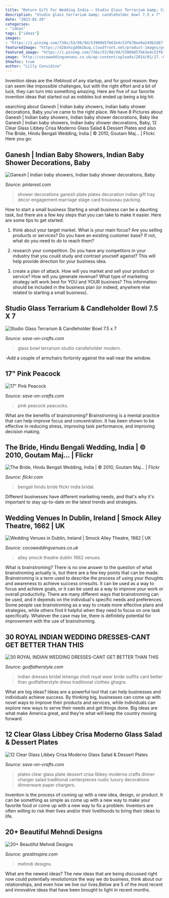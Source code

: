 ```yaml
---
title: "Return Gift For Wedding India ~ Studio Glass Terrarium &amp; Candleholder Bowl 7.5 X 7"
description: "Studio glass terrarium &amp; candleholder bowl 7.5 x 7"
date: "2023-01-29"
categories:
- "ideas"
tags: ["ideas"]
images:
- "https://i.pinimg.com/736x/53/98/9d/53989d57b63e4c53f678ee9a249b2d87--wedding-mandap-ganesh.jpg"
featuredImage: "https://d28xhcgddm1buq.cloudfront.net/product-images/peacocks-pink-17-natural-feathers-7.jpg"
featured_image: "https://i.pinimg.com/736x/53/98/9d/53989d57b63e4c53f678ee9a249b2d87--wedding-mandap-ganesh.jpg"
image: "http://cocoweddingvenues.co.uk/wp-content/uploads/2014/01/17.-Coco-Wedding-Venues-in-Ireland-Smock-Alley-Theatre1.jpg"
ShowToc: true
author: "Lilly Considine"
---
```



Invention ideas are the lifeblood of any startup, and for good reason: they can seem like impossible challenges, but with the right effort and a bit of luck, they can turn into something amazing. Here are five of our favorite invention ideas that started out as nobbles but ended up being a big hit:

	

		
searching about Ganesh | Indian baby showers, Indian baby shower decorations, Baby you've came to the right place. We have 8 Pictures about Ganesh | Indian baby showers, Indian baby shower decorations, Baby like Ganesh | Indian baby showers, Indian baby shower decorations, Baby, 12 Clear Glass Libbey Crisa Moderno Glass Salad &amp; Dessert Plates and also The Bride, Hindu Bengali Wedding, India | © 2010, Goutam Maj… | Flickr. Here you go:
		
    
## Ganesh | Indian Baby Showers, Indian Baby Shower Decorations, Baby

<img loading=lazy src="https://i.pinimg.com/736x/53/98/9d/53989d57b63e4c53f678ee9a249b2d87--wedding-mandap-ganesh.jpg" onerror="this.onerror=null;this.src='https://tse2.mm.bing.net/th?id=OIP.lbpDNJPochgEkCsCgyjryAHaLG&amp;pid=15.1';" alt="Ganesh | Indian baby showers, Indian baby shower decorations, Baby">

_Source: pinterest.com_

>shower decorations ganesh plate plates decoration indian gift tray decor engagement marriage stage card trousseau packing. 

	

How to start a small business
Starting a small business can be a daunting task, but there are a few key steps that you can take to make it easier. Here are some tips to get started:
1. think about your target market. What is your main focus? Are you selling products or services? Do you have an existing customer base? If not, what do you need to do to reach them?

2. research your competition. Do you have any competitors in your industry that you could study and contrast yourself against? This will help provide direction for your business idea.

3. create a plan of attack. How will you market and sell your product or service? How will you generate revenue? What type of marketing strategy will work best for YOU and YOUR business? This information should be included in the business plan (or indeed, anywhere else related to starting a small business).

    
## Studio Glass Terrarium &amp; Candleholder Bowl 7.5 X 7

<img loading=lazy src="https://d28xhcgddm1buq.cloudfront.net/product-images/studio-glass-new-22.jpg" onerror="this.onerror=null;this.src='https://tse1.mm.bing.net/th?id=OIP.4HrSzBRIb9tc_zSRyCmLgwHaLH&amp;pid=15.1';" alt="Studio Glass Terrarium &amp; Candleholder Bowl 7.5 x 7">

_Source: save-on-crafts.com_

>glass bowl terrarium studio candleholder modern. 

	

-Add a couple of armchairs forlornly against the wall near the window.

    
## 17&quot; Pink Peacock

<img loading=lazy src="https://d28xhcgddm1buq.cloudfront.net/product-images/peacocks-pink-17-natural-feathers-7.jpg" onerror="this.onerror=null;this.src='https://tse3.mm.bing.net/th?id=OIP.D0h4v75eADCBhYETg3mSDAAAAA&amp;pid=15.1';" alt="17&quot; Pink Peacock">

_Source: save-on-crafts.com_

>pink peacock peacocks. 

	

What are the benefits of brainstroming?
Brainstroming is a mental practice that can help improve focus and concentration. It has been shown to be effective in reducing stress, improving task performance, and improving decision making.

    
## The Bride, Hindu Bengali Wedding, India | © 2010, Goutam Maj… | Flickr

<img loading=lazy src="https://live.staticflickr.com/5001/5277145794_569ab2954f_b.jpg" onerror="this.onerror=null;this.src='https://tse4.mm.bing.net/th?id=OIP.KmLceNPlR51VMzoKpL-gHQHaLJ&amp;pid=15.1';" alt="The Bride, Hindu Bengali Wedding, India | © 2010, Goutam Maj… | Flickr">

_Source: flickr.com_

>bengali hindu bride flickr india bridal. 

	

Different businesses have different marketing needs, and that's why it's important to stay up-to-date on the latest trends and strategies.

    
## Wedding Venues In Dublin, Ireland | Smock Alley Theatre, 1662 | UK

<img loading=lazy src="http://cocoweddingvenues.co.uk/wp-content/uploads/2014/01/17.-Coco-Wedding-Venues-in-Ireland-Smock-Alley-Theatre1.jpg" onerror="this.onerror=null;this.src='https://tse2.mm.bing.net/th?id=OIP.-2SPQnWdsii_Yh9pyXGfPQHaG9&amp;pid=15.1';" alt="Wedding Venues in Dublin, Ireland | Smock Alley Theatre, 1662 | UK">

_Source: cocoweddingvenues.co.uk_

>alley smock theatre dublin 1662 venues. 

	

What is brainstroming?
There is no one answer to the question of what brainstroming actually is, but there are a few key points that can be made. Brainstroming is a term used to describe the process of using your thoughts and awareness to achieve success orresults. It can be used as a way to focus and achieve goals, or it can be used as a way to improve your work or overall productivity. There are many different ways that brainstroming can be used, and it depends on the individual's specific needs and preferences. Some people use brainstroming as a way to create more effective plans and strategies, while others find it helpful when they need to focus on one task specifically. Whatever the case may be, there is definitely potential for improvement with the use of brainstroming.

    
## 30 ROYAL INDIAN WEDDING DRESSES-CANT GET BETTER THAN THIS

<img loading=lazy src="http://godfatherstyle.com/wp-content/uploads/2015/12/Cbazaar-Indian-Fashion-Bridal-Wear-Lehenga-Choli-Collection-2015-.jpg" onerror="this.onerror=null;this.src='https://tse2.mm.bing.net/th?id=OIP.8-RneY5XLnV8S-lthE7QqgHaKL&amp;pid=15.1';" alt="30 ROYAL INDIAN WEDDING DRESSES-CANT GET BETTER THAN THIS">

_Source: godfatherstyle.com_

>indian dresses bridal lehenga choli royal wear bride outfits cant better than godfatherstyle dress traditional clothes ghagra. 

	

What are big ideas?
Ideas are a powerful tool that can help businesses and individuals achieve success. By thinking big, businesses can come up with novel ways to improve their products and services, while individuals can explore new ways to serve their needs and get things done. Big ideas are what make America great, and they’re what will keep the country moving forward.

    
## 12 Clear Glass Libbey Crisa Moderno Glass Salad &amp; Dessert Plates

<img loading=lazy src="https://d28xhcgddm1buq.cloudfront.net/product-images/libbey-moderno-7-5-glass-salad-dessert-plate-12-plates-3.jpg" onerror="this.onerror=null;this.src='https://tse1.mm.bing.net/th?id=OIP.C5ToGOgy2kE3BwG4ZID_RAHaLF&amp;pid=15.1';" alt="12 Clear Glass Libbey Crisa Moderno Glass Salad &amp; Dessert Plates">

_Source: save-on-crafts.com_

>plates clear glass plate dessert crisa libbey moderno crafts dinner charger salad traditional centerpieces rustic luxury decorations dinnerware paper chargers. 

	

Invention is the process of coming up with a new idea, design, or product. It can be something as simple as come up with a new way to make your favorite food or come up with a new way to fix a problem. Inventors are often willing to risk their lives and/or their livelihoods to bring their ideas to life.

    
## 20+ Beautiful Mehndi Designs

<img loading=lazy src="https://greatinspire.com/wp-content/uploads/2016/03/Beautiful-Mehndi-Designs-8.jpg" onerror="this.onerror=null;this.src='https://tse2.mm.bing.net/th?id=OIP.HGAWy4hHAJTeG9npSIPHTwHaLH&amp;pid=15.1';" alt="20+ Beautiful Mehndi Designs">

_Source: greatinspire.com_

>mehndi designs. 

	

What are the newest ideas?
The new ideas that are being discussed right now could potentially revolutionize the way we do business, think about our relationships, and even how we live our lives.Below are 5 of the most recent and innovative ideas that have been brought to light in recent months.

